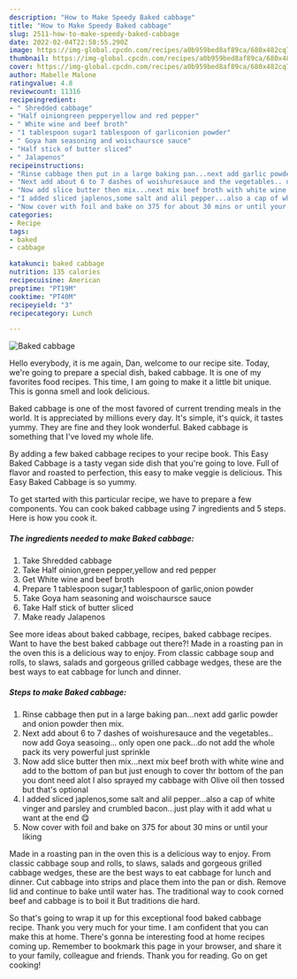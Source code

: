 ```yaml
---
description: "How to Make Speedy Baked cabbage"
title: "How to Make Speedy Baked cabbage"
slug: 2511-how-to-make-speedy-baked-cabbage
date: 2022-02-04T22:58:55.290Z
image: https://img-global.cpcdn.com/recipes/a0b959bed8af89ca/680x482cq70/baked-cabbage-recipe-main-photo.jpg
thumbnail: https://img-global.cpcdn.com/recipes/a0b959bed8af89ca/680x482cq70/baked-cabbage-recipe-main-photo.jpg
cover: https://img-global.cpcdn.com/recipes/a0b959bed8af89ca/680x482cq70/baked-cabbage-recipe-main-photo.jpg
author: Mabelle Malone
ratingvalue: 4.8
reviewcount: 11316
recipeingredient:
- " Shredded cabbage"
- "Half oiniongreen pepperyellow and red pepper"
- " White wine and beef broth"
- "1 tablespoon sugar1 tablespoon of garliconion powder"
- " Goya ham seasoning and woischaursce sauce"
- "Half stick of butter sliced"
- " Jalapenos"
recipeinstructions:
- "Rinse cabbage then put in a large baking pan...next add garlic powder and onion powder then mix."
- "Next add about 6 to 7 dashes of woishuresauce and the vegetables.. now add Goya seasoing... only open one pack...do not add the whole pack its very powerful just sprinkle"
- "Now add slice butter then mix...next mix beef broth with white wine and add to the bottom of pan but just enough to cover thr bottom of the pan you dont need alot I also sprayed my cabbage with Olive oil then tossed but that&#39;s optional"
- "I added sliced japlenos,some salt and alil pepper...also a cap of white vinger and parsley and crumbled bacon...just play with it add what u want at the end 😋"
- "Now cover with foil and bake on 375 for about 30 mins or until your liking"
categories:
- Recipe
tags:
- baked
- cabbage

katakunci: baked cabbage 
nutrition: 135 calories
recipecuisine: American
preptime: "PT19M"
cooktime: "PT40M"
recipeyield: "3"
recipecategory: Lunch

---
```



![Baked cabbage](https://img-global.cpcdn.com/recipes/a0b959bed8af89ca/680x482cq70/baked-cabbage-recipe-main-photo.jpg)

Hello everybody, it is me again, Dan, welcome to our recipe site. Today, we're going to prepare a special dish, baked cabbage. It is one of my favorites food recipes. This time, I am going to make it a little bit unique. This is gonna smell and look delicious.

Baked cabbage is one of the most favored of current trending meals in the world. It is appreciated by millions every day. It's simple, it's quick, it tastes yummy. They are fine and they look wonderful. Baked cabbage is something that I've loved my whole life.

By adding a few baked cabbage recipes to your recipe book. This Easy Baked Cabbage is a tasty vegan side dish that you&#39;re going to love. Full of flavor and roasted to perfection, this easy to make veggie is delicious. This Easy Baked Cabbage is so yummy.


To get started with this particular recipe, we have to prepare a few components. You can cook baked cabbage using 7 ingredients and 5 steps. Here is how you cook it.

<!--inarticleads1-->

##### The ingredients needed to make Baked cabbage:

1. Take  Shredded cabbage
1. Take Half oinion,green pepper,yellow and red pepper
1. Get  White wine and beef broth
1. Prepare 1 tablespoon sugar,1 tablespoon of garlic,onion powder
1. Take  Goya ham seasoning and woischaursce sauce
1. Take Half stick of butter sliced
1. Make ready  Jalapenos


See more ideas about baked cabbage, recipes, baked cabbage recipes. Want to have the best baked cabbage out there?! Made in a roasting pan in the oven this is a delicious way to enjoy. From classic cabbage soup and rolls, to slaws, salads and gorgeous grilled cabbage wedges, these are the best ways to eat cabbage for lunch and dinner. 

<!--inarticleads2-->

##### Steps to make Baked cabbage:

1. Rinse cabbage then put in a large baking pan...next add garlic powder and onion powder then mix.
1. Next add about 6 to 7 dashes of woishuresauce and the vegetables.. now add Goya seasoing... only open one pack...do not add the whole pack its very powerful just sprinkle
1. Now add slice butter then mix...next mix beef broth with white wine and add to the bottom of pan but just enough to cover thr bottom of the pan you dont need alot I also sprayed my cabbage with Olive oil then tossed but that&#39;s optional
1. I added sliced japlenos,some salt and alil pepper...also a cap of white vinger and parsley and crumbled bacon...just play with it add what u want at the end 😋
1. Now cover with foil and bake on 375 for about 30 mins or until your liking


Made in a roasting pan in the oven this is a delicious way to enjoy. From classic cabbage soup and rolls, to slaws, salads and gorgeous grilled cabbage wedges, these are the best ways to eat cabbage for lunch and dinner. Cut cabbage into strips and place them into the pan or dish. Remove lid and continue to bake until water has. The traditional way to cook corned beef and cabbage is to boil it But traditions die hard. 

So that's going to wrap it up for this exceptional food baked cabbage recipe. Thank you very much for your time. I am confident that you can make this at home. There's gonna be interesting food at home recipes coming up. Remember to bookmark this page in your browser, and share it to your family, colleague and friends. Thank you for reading. Go on get cooking!
